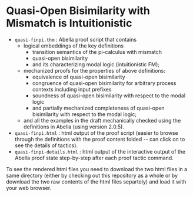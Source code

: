 # Quasi-Open Bisimilarity with Mismatch is Intuitionistic
 
* `quasi-finpi.thm` : Abella proof script that contains
     - logical embeddings of the key definitions
         * transition semantics of the pi-calculus with mismatch
         * quasi-open bisimilarity
         * and its characterizing modal logic (intuitionistic FM);
     - mechanized proofs for the properties of above definitions:
         * equivalence of quasi-open bisimilarity
         * congruence of quasi-open bisimilarity for arbitrary process contexts including input prefixes
         * soundness of quasi-open bisimilarity with respect to the modal logic
         * and partially mechanized completeness of quasi-open bisimilarity with respect to the modal logic;
     - and all the examples in the draft mechanically checked using the definitions in Abella (using version 2.0.5).
* `quasi-finpi.html` : html output of the proof script (easier to browse through the definitions with the proof content folded -- can click on to see the details of tactics).
* `quasi-finpi-details.html` : html output of the interactive output of the Abella proof state step-by-step after each proof tactic command.

To see the rendered html files you need to download the two html files in a same directory (either by checking out this repository as a whole or by download the two raw contents of the html files separtely) and load it with your web browser.
